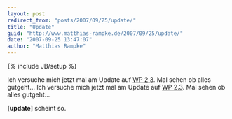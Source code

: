 ```yaml
---
layout: post
redirect_from: "posts/2007/09/25/update/"
title: "Update"
guid: "http://www.matthias-rampke.de/2007/09/25/update/"
date: "2007-09-25 13:47:07"
author: "Matthias Rampke"
---
```

{% include JB/setup %}

Ich versuche mich jetzt mal am Update auf <a href="http://blog.wordpress-deutschland.org/2007/09/25/wordpress-23-veroeffentlicht.html" target="_blank">WP 2.3</a>. Mal sehen ob alles gutgeht...
Ich versuche mich jetzt mal am Update auf <a href="http://blog.wordpress-deutschland.org/2007/09/25/wordpress-23-veroeffentlicht.html" target="_blank">WP 2.3</a>. Mal sehen ob alles gutgeht...

<strong>[update]</strong> scheint so.

